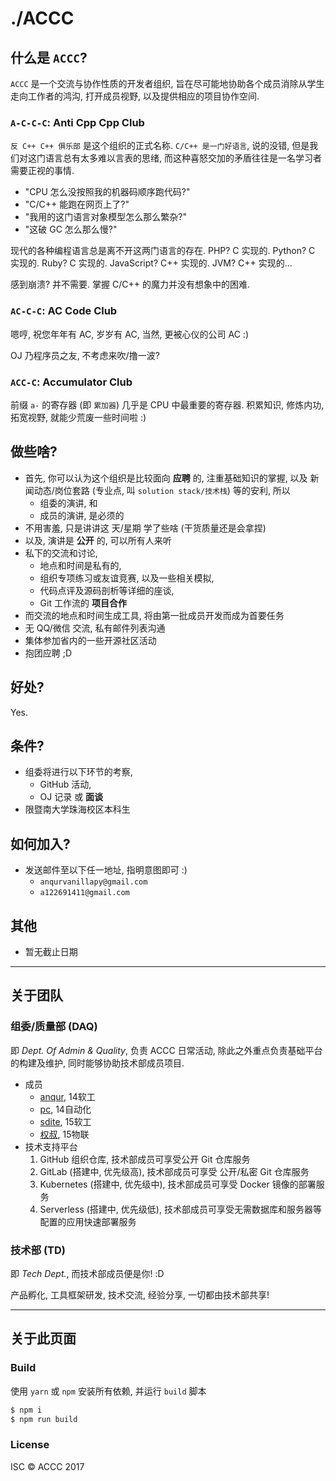 # ./ACCC

## 什么是 `ACCC`?

`ACCC` 是一个交流与协作性质的开发者组织,
旨在尽可能地协助各个成员消除从学生走向工作者的鸿沟, 打开成员视野,
以及提供相应的项目协作空间.

### `A-C-C-C`: Anti Cpp Cpp Club

`反 C++ C++ 俱乐部` 是这个组织的正式名称. `C/C++ 是一门好语言`, 说的没错,
但是我们对这门语言总有太多难以言表的思绪,
而这种喜怒交加的矛盾往往是一名学习者需要正视的事情.

- "CPU 怎么没按照我的机器码顺序跑代码?"
- "C/C++ 能跑在网页上了?"
- "我用的这门语言对象模型怎么那么繁杂?"
- "这破 GC 怎么那么慢?"

现代的各种编程语言总是离不开这两门语言的存在. PHP? C 实现的. Python? C 实现的.
Ruby? C 实现的. JavaScript? C++ 实现的. JVM? C++ 实现的...

感到崩溃? 并不需要. 掌握 C/C++ 的魔力并没有想象中的困难.

### `AC-C-C`: AC Code Club

嗯哼, 祝您年年有 AC, 岁岁有 AC, 当然, 更被心仪的公司 AC :)

OJ 乃程序员之友, 不考虑来吹/撸一波?

### `ACC-C`: Accumulator Club

前缀 `a-` 的寄存器 (即 `累加器`) 几乎是 CPU 中最重要的寄存器. 积累知识,
修炼内功, 拓宽视野, 就能少荒废一些时间啦 :)

## 做些啥?

- 首先, 你可以认为这个组织是比较面向 **应聘** 的, 注重基础知识的掌握,
以及 新闻动态/岗位套路 (专业点, 叫 `solution stack/技术栈`) 等的安利, 所以
  + 组委的演讲, 和
  + 成员的演讲, 是必须的
- 不用害羞, 只是讲讲这 天/星期 学了些啥 (干货质量还是会拿捏)
- 以及, 演讲是 **公开** 的, 可以所有人来听
- 私下的交流和讨论,
  + 地点和时间是私有的,
  + 组织专项练习或友谊竞赛, 以及一些相关模拟,
  + 代码点评及源码剖析等详细的座谈,
  + Git 工作流的 **项目合作**
- 而交流的地点和时间生成工具, 将由第一批成员开发而成为首要任务
- 无 QQ/微信 交流, 私有邮件列表沟通
- 集体参加省内的一些开源社区活动
- 抱团应聘 ;D

## 好处?

Yes.

## 条件?

- 组委将进行以下环节的考察,
  + GitHub 活动,
  + OJ 记录 或 **面谈**
- 限暨南大学珠海校区本科生

## 如何加入?

- 发送邮件至以下任一地址, 指明意图即可 :)
  + `anqurvanillapy@gmail.com`
  + `a122691411@gmail.com`

## 其他

- 暂无截止日期

---

## 关于团队

### 组委/质量部 (DAQ)

即 *Dept. Of Admin & Quality*, 负责 ACCC 日常活动,
除此之外重点负责基础平台的构建及维护, 同时能够协助技术部成员项目.

- 成员
  + [anqur](https://github.com/anqurvanillapy), 14软工
  + [pc](https://github.com/pcorange), 14自动化
  + [sdite](https://github.com/VonSdite), 15软工
  + [权叔](https://github.com/chuangshu), 15物联
- 技术支持平台
  1. GitHub 组织仓库, 技术部成员可享受公开 Git 仓库服务
  2. GitLab (搭建中, 优先级高), 技术部成员可享受 公开/私密 Git 仓库服务
  3. Kubernetes (搭建中, 优先级中), 技术部成员可享受 Docker 镜像的部署服务
  4. Serverless (搭建中, 优先级低),
  技术部成员可享受无需数据库和服务器等配置的应用快速部署服务

### 技术部 (TD)

即 *Tech Dept.*, 而技术部成员便是你! :D

产品孵化, 工具框架研发, 技术交流, 经验分享, 一切都由技术部共享!

---

## 关于此页面

### Build

使用 `yarn` 或 `npm` 安装所有依赖, 并运行 `build` 脚本

```js
$ npm i
$ npm run build
```

### License

ISC &copy; ACCC 2017
